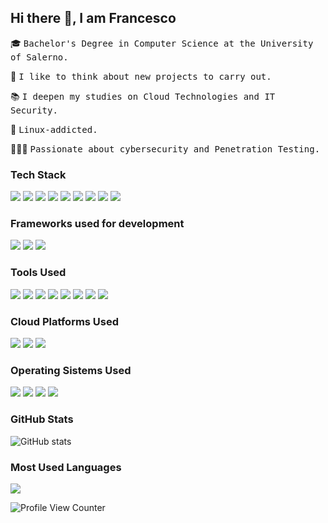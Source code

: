 ## Hi there 👋, I am Francesco

🎓 <samp>Bachelor's Degree in Computer Science at the University of Salerno.</samp>

🔨 <samp>I like to think about new projects to carry out.</samp>

📚 <samp>I deepen my studies on Cloud Technologies and IT Security.</samp>

🐧 <samp>Linux-addicted.</samp>

👨🏻‍💻 <samp>Passionate about cybersecurity and Penetration Testing.</samp>


### Tech Stack
<img src ="https://img.shields.io/badge/-HTML5-%23E34F26.svg?style=flat&logo=HTML5&logoColor=white"> <img src = "https://img.shields.io/badge/css3-%231572B6.svg?style=&logo=css3&logoColor=white">
<img src="https://img.shields.io/badge/c-%2300599C.svg?style=flat&logo=c&logoColor=white">
<img src="https://img.shields.io/badge/c%23-%23239120.svg?style=flat&logo=c-sharp&logoColor=white">
<img src="https://img.shields.io/badge/python-3670A0?style=flat&logo=python&logoColor=ffdd54"> 
<img src="https://img.shields.io/badge/javascript-%23323330.svg?style=flat&logo=javascript&logoColor=%23F7DF1E">
<img src="https://img.shields.io/badge/Shell_Script-333333?style=flat&logo=gnu-bash&logoColor=white">
<img src="https://img.shields.io/badge/MongoDB-%234ea94b.svg?style=flat&logo=mongodb&logoColor=white">
<img src="https://img.shields.io/badge/mysql-%2300f.svg?style=flat&logo=mysql&logoColor=white">

### Frameworks used for development
<img src="https://img.shields.io/badge/react_native-%2320232a.svg?style=flat&logo=react&logoColor=%2361DAFB"> <img src="https://img.shields.io/badge/expo-1C1E24?style=flat&logo=expo&logoColor=#D04A37">
<img src="https://img.shields.io/badge/node.js-6DA55F?style=flat&logo=node.js&logoColor=white">

### Tools Used
<img src="https://img.shields.io/badge/-Unity%203D-333333?style=flat&logo=unity"> <img src="https://img.shields.io/badge/Adobe%20XD-470137?style=flat&logo=Adobe%20XD&logoColor=#FF61F6">
<img src="https://img.shields.io/badge/Eclipse-FE7A16.svg?style=flat&logo=Eclipse&logoColor=white">
<img src="https://img.shields.io/badge/Visual%20Studio%20Code-0078d7.svg?style=flat&logo=visual-studio-code&logoColor=white">
<img src="https://img.shields.io/badge/IntelliJIDEA-000000.svg?style=flat&logo=intellij-idea&logoColor=white">
<img src="https://img.shields.io/badge/pycharm-143?style=flat&logo=pycharm&logoColor=black&color=black&labelColor=green">
<img src="https://img.shields.io/badge/github-%23121011.svg?style=flat&logo=github&logoColor=white">
<img src="https://img.shields.io/badge/gitlab-%23181717.svg?style=flat&logo=gitlab&logoColor=white">

### Cloud Platforms Used
<img src="https://img.shields.io/badge/AWS-%23FF9900.svg?style=flat&logo=amazon-aws&logoColor=white"> <img src="https://img.shields.io/badge/azure-%230072C6.svg?style=flat&logo=microsoftazure&logoColor=white">
<img src="https://img.shields.io/badge/Google%20Cloud-%234285F4.svg?style=flat&logo=google-cloud&logoColor=white">

### Operating Sistems Used
<img src="https://img.shields.io/badge/Kali%20Linux-333333?style=flat&logo=kalilinux&logoColor=#268BEE"> <img src="https://img.shields.io/badge/Windows-0078D6?style=flat&logo=windows&logoColor=white">
<img src="https://img.shields.io/badge/Ubuntu-E95420?style=flat&logo=ubuntu&logoColor=white">
<img src="https://img.shields.io/badge/cent%20os-002260?style=flat&logo=centos&logoColor=F0F0F0">

### GitHub Stats
![GitHub stats](https://github-readme-stats.vercel.app/api?username=FrancescoPa96&show_icons=true&theme=discord_old_blurple&hide_title=true)

### Most Used Languages
<p align="left">
    <img 
        src="https://github-readme-stats.vercel.app/api/top-langs/?username=FrancescoPa96&langs_count=100&layout=compact&theme=discord_old_blurple&hide_title=true" />
</p>

![Profile View Counter](https://komarev.com/ghpvc/?username=FrancescoPa96)
